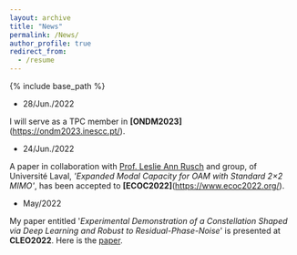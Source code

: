 ```yaml
---
layout: archive
title: "News"
permalink: /News/
author_profile: true
redirect_from:
  - /resume
---
```


{% include base_path %}

- 28/Jun./2022

I will serve as a TPC member in **[ONDM2023]**(https://ondm2023.inescc.pt/).

- 24/Jun./2022

A paper in collaboration with [Prof. Leslie Ann Rusch](https://ocl.fsg.ulaval.ca/team/leslie-rusch) and group, of Universit&eacute; Laval, <em>'Expanded Modal Capacity for OAM with Standard 2×2 MIMO'</em>, has been accepted to **[ECOC2022]**(https://www.ecoc2022.org/).

- May/2022

My paper entitled '*Experimental Demonstration of a Constellation Shaped via Deep Learning and Robust to Residual-Phase-Noise*' is presented at **CLEO2022**. Here is the [paper](https://ocl.fsg.ulaval.ca/fileadmin/user_upload/CLEO2022_Leslie.pdf).

<!-- Publications
======
  <ul>{% for post in site.publications %}
    {% include archive-single-cv.html %}
  {% endfor %}</ul>
  
Talks
======

  
Teaching
======
  <ul>{% for post in site.teaching %}
    {% include archive-single-cv.html %}
  {% endfor %}</ul>
  
Service and membership
====== -->

